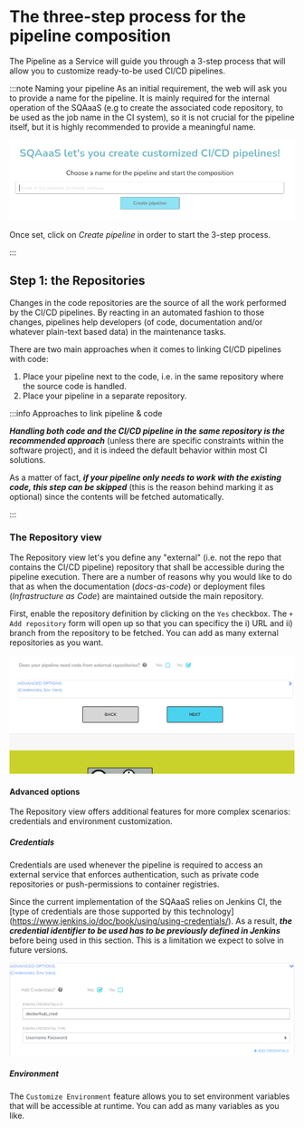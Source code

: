 # The three-step process for the pipeline composition
The Pipeline as a Service will guide you through a 3-step process that will
allow you to customize ready-to-be used CI/CD pipelines.

:::note Naming your pipeline
As an initial requirement, the web will ask you to provide a name for the
pipeline. It is mainly required for the internal operation of the SQAaaS (e.g
to create the associated code repository, to be used as the job name in the CI
system), so it is not crucial for the pipeline itself, but it is highly
recommended to provide a meaningful name.

<p align="center">
  <img src="/img/pipeline_naming.gif"/>
</p>

Once set, click on *Create pipeline* in order to start the 3-step process.

:::

## Step 1: the Repositories
Changes in the code repositories are the source of all the work performed by
the CI/CD pipelines. By reacting in an automated fashion to those changes,
pipelines help developers (of code, documentation and/or whatever plain-text
based data) in the maintenance tasks.

There are two main approaches when it comes to linking CI/CD pipelines with
code:
1. Place your pipeline next to the code, i.e. in the same repository where the
source code is handled.
2. Place your pipeline in a separate repository.

:::info Approaches to link pipeline & code

***Handling both code and the CI/CD pipeline in the same repository is the
recommended approach*** (unless there are specific constraints within the
software project), and it is indeed the default behavior within most CI
solutions.

As a matter of fact, ***if your pipeline only needs to work with the existing
code, this step can be skipped*** (this is the reason behind marking it as
optional) since the contents will be fetched automatically.

:::

### The Repository view
The Repository view let's you define any "external" (i.e. not the repo that
contains the CI/CD pipeline) repository that shall be accessible during the
pipeline execution. There are a number of reasons why you would like to do
that as when the documentation (*docs-as-code*) or deployment files
(*Infrastructure as Code*) are maintained outside the main repository.

First, enable the repository definition by clicking on the `Yes` checkbox.
The `+ Add repository` form will open up so that you can specificy the i) URL
and ii) branch from the repository to be fetched. You can add as many external
repositories as you want.

<p align="center">
  <img src="/img/add_new_repo.gif"/>
</p>

#### Advanced options
The Repository view offers additional features for more complex scenarios:
credentials and environment customization.

##### Credentials
Credentials are used whenever the pipeline is required to access an external
service that enforces authentication, such as private code repositories or
push-permissions to container registries.

Since the current implementation of the SQAaaS relies on Jenkins CI, the [type
of credentials are those supported by this technology]
(https://www.jenkins.io/doc/book/using/using-credentials/).
As a result, ***the credential identifier to be used has to be previously
defined in Jenkins*** before being used in this section. This is a limitation
we expect to solve in future versions.

<p align="center">
  <img src="/img/credentials.png"/>
</p>

##### Environment
The `Customize Environment` feature allows you to set environment variables
that will be accessible at runtime. You can add as many variables as you like.
